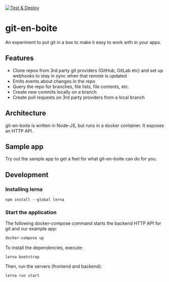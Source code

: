 [![Test & Deploy](https://circleci.com/gh/SmartBear/git-en-boite/tree/master.svg?style=shield)](https://app.circleci.com/pipelines/github/SmartBear/git-en-boite)

# git-en-boite

An experiment to put git in a box to make it easy to work with in your apps.

## Features

* Clone repos from 3rd party git providers (GitHub, GitLab etc) and set up webhooks to stay in sync when that remote is updated
* Emits events about changes in the repo
* Query the repo for branches, file lists, file contents, etc.
* Create new commits locally on a branch
* Create pull requests on 3rd party providers from a local branch

## Architecture

git-en-boite is written in Node-JS, but runs in a docker container. It exposes an HTTP API.

## Sample app

Try out the sample app to get a feel for what git-en-boite can do for you.

## Development

### Installing lerna

```
npm install --global lerna
```

### Start the application

The following docker-compose command starts the backend HTTP API for git and our
example app:

```bash
docker-compose up
```
To install the dependencies, execute:

```
lerna bootstrap
```

Then, run the servers (frontend and backend):

```
lerna run start
```
